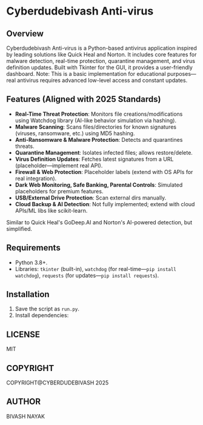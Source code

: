 # Cyberdudebivash Anti-virus

## Overview
Cyberdudebivash Anti-virus is a Python-based antivirus application inspired by leading solutions like Quick Heal and Norton. It includes core features for malware detection, real-time protection, quarantine management, and virus definition updates. Built with Tkinter for the GUI, it provides a user-friendly dashboard. Note: This is a basic implementation for educational purposes—real antivirus requires advanced low-level access and constant updates.

## Features (Aligned with 2025 Standards)
- **Real-Time Threat Protection**: Monitors file creations/modifications using Watchdog library (AI-like behavior simulation via hashing).
- **Malware Scanning**: Scans files/directories for known signatures (viruses, ransomware, etc.) using MD5 hashing.
- **Anti-Ransomware & Malware Protection**: Detects and quarantines threats.
- **Quarantine Management**: Isolates infected files; allows restore/delete.
- **Virus Definition Updates**: Fetches latest signatures from a URL (placeholder—implement real API).
- **Firewall & Web Protection**: Placeholder labels (extend with OS APIs for real integration).
- **Dark Web Monitoring, Safe Banking, Parental Controls**: Simulated placeholders for premium features.
- **USB/External Drive Protection**: Scan external dirs manually.
- **Cloud Backup & AI Detection**: Not fully implemented; extend with cloud APIs/ML libs like scikit-learn.

Similar to Quick Heal's GoDeep.AI and Norton's AI-powered detection, but simplified.

## Requirements
- Python 3.8+.
- Libraries: `tkinter` (built-in), `watchdog` (for real-time—`pip install watchdog`), `requests` (for updates—`pip install requests`).

## Installation
1. Save the script as `run.py`.
2. Install dependencies:

## LICENSE

MIT

## COPYRIGHT 

COPYRIGHT@CYBERDUDEBIVASH  2025

## AUTHOR 

BIVASH NAYAK
